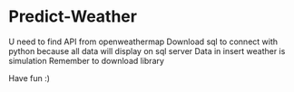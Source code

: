 # Predict-Weather
U need to find API from openweathermap
Download sql to connect with python because all data will display on sql server
Data in insert weather is simulation
Remember to download library 


Have fun :)
